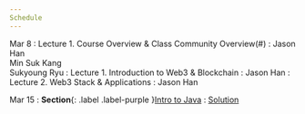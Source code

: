 ```yaml
---
Schedule
---
```


Mar 8
: Lecture 1. Course Overview & Class Community Overview(#)
  : Jason Han<br>Min Suk Kang<br>Sukyoung Ryu
: Lecture 1. Introduction to Web3 & Blockchain
  : Jason Han
: Lecture 2. Web3 Stack & Applications
  : Jason Han

Mar 15
: **Section**{: .label .label-purple }[Intro to Java](#)
  : [Solution](#)
